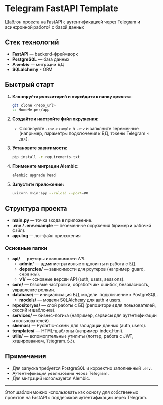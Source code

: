 # Telegram FastAPI Template

Шаблон проекта на FastAPI с аутентификацией через Telegram и асинхронной работой с базой данных

## Стек технологий

- **FastAPI** — backend-фреймворк
- **PostgreSQL** — база данных
- **Alembic** — миграции БД
- **SQLalchemy** - ORM


## Быстрый старт

1. **Клонируйте репозиторий и перейдите в папку проекта:**
    ```bash
    git clone <repo_url>
    cd HomeHelper/app
    ```

2. **Создайте и настройте файл окружения:**
    - Скопируйте `.env.example` в `.env` и заполните переменные (например, параметры подключения к БД, токены Telegram и др.).

3. **Установите зависимости:**
    ```bash
    pip install -r requirements.txt
    ```

4. **Примените миграции Alembic:**
    ```bash
    alembic upgrade head
    ```

5. **Запустите приложение:**
    ```bash
    uvicorn main:app --reload --port=80
    ```

## Структура проекта

- **main.py** — точка входа в приложение.
- **.env / .env.example** — переменные окружения (пример и рабочий файл).
- **app.log** — лог-файл приложения.

### Основные папки

- **api/** — роутеры и зависимости API.
  - **admin/** — административные эндпоинты и работа с БД.
  - **depencies/** — зависимости для роутеров (например, guard, сервисы).
  - **v1/** — основные версии API (auth, users, sessions).
- **core/** — базовые настройки, обработчики ошибок, безопасность, управление ролями.
- **database/** — инициализация БД, модели, подключение к PostgreSQL.
  - **models/** — модели SQLAlchemy для auth и users.
- **repositoryes/** — слой работы с БД (репозитории для пользователей, сессий и шаблонов).
- **services/** — бизнес-логика (например, сервисы для аутентификации и пользователей).
- **shemas/** — Pydantic-схемы для валидации данных (auth, users).
- **templates/** — HTML-шаблоны (например, index.html).
- **utils/** — вспомогательные утилиты (логгер, работа с JWT, хешированием, Telegram, S3).

## Примечания

- Для запуска требуется PostgreSQL и корректно заполненный `.env`.
- Аутентификация реализована через Telegram.
- Для миграций используется Alembic.

---
Этот шаблон можно использовать как основу для собственных проектов на FastAPI с поддержкой аутентификации через Telegram.